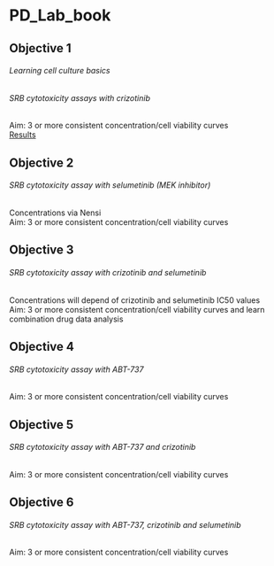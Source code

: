# PD_Lab_book


## Objective 1
###### Learning cell culture basics
###### SRB cytotoxicity assays with crizotinib
Aim: 3 or more consistent concentration/cell viability curves<br>
[Results](Objective_summaries/Crizotinib_cytotoxicity_assays.md)

## Objective 2
###### SRB cytotoxicity assay with selumetinib (MEK inhibitor)
Concentrations via Nensi<br>
Aim: 3 or more consistent concentration/cell viability curves

## Objective 3
###### SRB cytotoxicity assay with crizotinib and selumetinib
Concentrations will depend of crizotinib and selumetinib IC50 values<br>
Aim: 3 or more consistent concentration/cell viability curves and learn combination drug data analysis

## Objective 4
###### SRB cytotoxicity assay with ABT-737
Aim: 3 or more consistent concentration/cell viability curves

## Objective 5
###### SRB cytotoxicity assay with ABT-737 and crizotinib<br>
Aim: 3 or more consistent concentration/cell viability curves

## Objective 6
###### SRB cytotoxicity assay with ABT-737, crizotinib and selumetinib<br>
Aim: 3 or more consistent concentration/cell viability curves<br>
